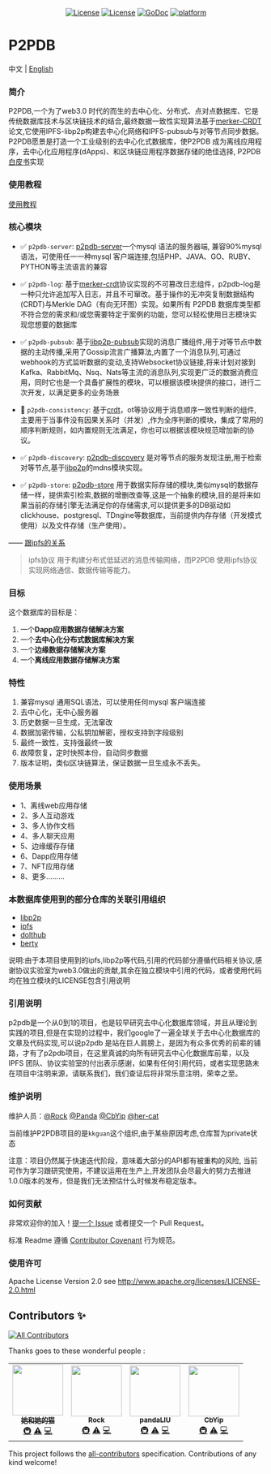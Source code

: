 
<!-- [![standard-readme compliant](https://img.shields.io/badge/readme%20style-standard-brightgreen.svg?style=flat-square)](https://github.com/RichardLitt/standard-readme) -->
<p align="center">
  <a href="https://opensource.org/licenses/Apache-2.0">
        <img src="https://img.shields.io/badge/License-Apache%202.0-blue.svg"
            alt="License"></a>
    <a href="https://github.com/RichardLitt/standard-readme">
        <img src="https://img.shields.io/badge/readme%20style-standard-brightgreen.svg?style=flat-square"
            alt="License"></a>
    <a href="https://godoc.org/github.com/Rock-liyi/p2pdb">
        <img src="https://img.shields.io/badge/godoc-reference-blue.svg"
            alt="GoDoc"></a>
                <a href="https://godoc.org/github.com/Rock-liyi/p2pdb">
        <img src="https://img.shields.io/badge/platform-Win32%20|%20GNU/Linux%20|%20macOS%20|%20FreeBSD%20-gold"
            alt="platform"></a>
</p>

# P2PDB


中文 | [English](./README-EN.md)


### 简介
P2PDB,一个为了web3.0 时代的而生的去中心化、分布式、点对点数据库、它是传统数据库技术与区块链技术的结合,最终数据一致性实现算法基于[merker-CRDT](https://research.protocol.ai/blog/2019/a-new-lab-for-resilient-networks-research/PL-TechRep-merkleCRDT-v0.1-Dec30.pdf)论文,它使用IPFS-libp2p构建去中心化网络和IPFS-pubsub与对等节点同步数据。P2PDB愿景是打造一个工业级别的去中心化式数据库，使P2PDB 成为离线应用程序，去中心化应用程序(dApps)、和区块链应用程序数据存储的绝佳选择, P2PDB[白皮书](docs/zh-cn/whitebook.md)实现


### 使用教程
[使用教程](https://rock-liyi.github.io/p2pdb/)


### 核心模块

- :white_check_mark: `p2pdb-server`: [p2pdb-server](https://github.com/Rock-liyi/p2pdb-server)一个mysql 语法的服务器端, 兼容90%mysql 语法，可使用任一一种mysql 客户端连接,包括PHP、JAVA、GO、RUBY、PYTHON等主流语言的兼容 

- :white_check_mark: `p2pdb-log`: 基于[merker-crdt](https://research.protocol.ai/blog/2019/a-new-lab-for-resilient-networks-research/PL-TechRep-merkleCRDT-v0.1-Dec30.pdf)协议实现的不可篡改日志组件，p2pdb-log是一种只允许追加写入日志，并且不可窜改。基于操作的无冲突复制数据结构 (CRDT)与Merkle DAG（有向无环图）实现。如果所有 P2PDB 数据库类型都不符合您的需求和/或您需要特定于案例的功能，您可以轻松使用日志模块实现您想要的数据库

- :white_check_mark:  `p2pdb-pubsub`: 基于[libp2p-pubsub](github.com/libp2p/go-libp2p-pubsub)实现的消息广播组件,用于对等节点中数据的主动传播,采用了Gossip流言广播算法,内置了一个消息队列,可通过webhook的方式监听数据的变动,支持Websocket协议链接,将来计划对接到Kafka、RabbitMq、Nsq、Nats等主流的消息队列,实现更广泛的数据消费应用，同时它也是一个具备扩展性的模块，可以根据该模块提供的接口，进行二次开发，以满足更多的业务场景


- :black_square_button:  `p2pdb-consistency`: 基于[crdt](https://github.com/Rock-liyi/p2pdb/blob/main/doc/zh-cn/CRDT%E5%8D%8F%E8%AE%AE.md)，ot等协议用于消息顺序一致性判断的组件,主要用于当事件没有因果关系时（并发）,作为全序判断的模块，集成了常用的顺序判断规则，如内置规则无法满足，你也可以根据该模块规范增加新的协议。


- :white_check_mark:  `p2pdb-discovery`: [p2pdb-discovery](https://github.com/Rock-liyi/p2pdb-discovery) 是对等节点的服务发现注册,用于检索对等节点,基于[libp2p](https://github.com/libp2p/go-libp2p)的mdns模块实现。


- :white_check_mark:  `p2pdb-store`: [p2pdb-store](https://github.com/Rock-liyi/p2pdb-store) 用于数据实际存储的模块,类似mysql的数据存储一样，提供索引检索,数据的增删改查等,这是一个抽象的模块,目的是将来如果当前的存储引擎无法满足你的存储需求,可以提供更多的DB驱动如clickhouse、postgresql、TDngine等数据库，当前提供内存存储（开发模式使用）以及文件存储（生产使用）。


<!-- - :black_square_button:  `p2pdb-cdc`: 基于数据库事务日志Change Data Capture(CDC)技术，作为一种更为优雅和先进的实时数据同步方案，广泛用于增量数据集成中，用于进一步扩展消息的使用方式,内置了一个消息队列,可通过webhook的方式监听数据的变动,支持Websocket协议链接,将来计划对接到Kafka、RabbitMq、Nsq、Nats等主流的消息队列,实现更广泛的数据消费应用，同时它也是一个具备扩展性的模块，可以根据该模块提供的接口，进行二次开发，以满足更多的业务场景。 -->


—— [跟ipfs的关系](https://www.ipfs.io/)    

> ipfs协议 用于构建分布式低延迟的消息传输网络，而P2PDB 使用ipfs协议实现网络通信、数据传输等能力。



### 目标
 这个数据库的目标是：

1. 一个**Dapp应用数据存储解决方案**
2. 一个**去中心化分布式数据库解决方案**
3. 一个**边缘数据存储解决方案**
4. 一个**离线应用数据存储解决方案**


### 特性

1. 兼容mysql 通用SQL语法，可以使用任何mysql 客户端连接
2. 去中心化，无中心服务器
3. 历史数据一旦生成，无法窜改
4. 数据加密传输，公私钥加解密，授权支持到字段级别
5. 最终一致性，支持强最终一致
6. 故障恢复，定时快照本份，自动同步数据
7. 版本证明，类似区块链算法，保证数据一旦生成永不丢失。


### 使用场景
* 1、离线web应用存储
* 2、多人互动游戏
* 3、多人协作文档
* 4、多人聊天应用
* 5、边缘缓存存储
* 6、Dapp应用存储
* 7、NFT应用存储
* 8、更多.........







### 本数据库使用到的部分仓库的关联引用组织

- [libp2p](https://github.com/libp2p) 
- [ipfs](https://github.com/ipfs)
- [dolthub](https://github.com/dolthub)
- [berty](https://github.com/berty/go-ipfs-log)

说明:由于本项目使用到的ipfs,libp2p等代码,引用的代码部分遵循代码相关协议,感谢协议实验室为web3.0做出的贡献,其余在独立模块中引用的代码，或者使用代码均在独立模块的LICENSE包含引用说明


### 引用说明
p2pdb是一个从0到1的项目，也是较早研究去中心化数据库领域，并且从理论到实践的项目,但是在实现的过程中，我们google了一遍全球关于去中心化数据库的文章及代码实现,可以说p2pdb 是站在巨人肩膀上，是因为有众多优秀的前辈的铺路，才有了p2pdb项目，在这里真诚的向所有研究去中心化数据库前辈，以及IPFS 团队、协议实验室的付出表示感谢，如果有任何引用代码，或者实现思路未在项目中注明来源，请联系我们，我们查证后将非常乐意注明，荣幸之至。


### 维护说明

维护人员：[@Rock](https://github.com/Rock-liyi) [@Panda](https://github.com/PandaLIU-1111) [@CbYip](https://github.com/CbYip)  [@her-cat](https://github.com/her-cat)

当前维护P2PDB项目的是`kkguan`这个组织,由于某些原因考虑,仓库暂为private状态

注意：项目仍然属于快速迭代阶段，意味着大部分的API都有被重构的风险, 当前可作为学习跟研究使用，不建议运用在生产上,开发团队会尽最大的努力去推进1.0.0版本的发布，但是我们无法预估什么时候发布稳定版本。

### 如何贡献

非常欢迎你的加入！[提一个 Issue](https://github.com/Rock-liyi/p2pdb/issues) 或者提交一个 Pull Request。

标准 Readme 遵循 [Contributor Covenant](http://contributor-covenant.org/version/1/3/0/) 行为规范。


<!-- 感谢以下参与项目的人： ### 贡献者
<a href="graphs/contributors"><img src="https://opencollective.com/standard-readme/contributors.svg?width=890&button=false" /></a> -->


### 使用许可

Apache License Version 2.0 see http://www.apache.org/licenses/LICENSE-2.0.html


## Contributors ✨
<!-- ALL-CONTRIBUTORS-BADGE:START - Do not remove or modify this section -->
[![All Contributors](https://img.shields.io/badge/all_contributors-2-orange.svg?style=flat-square)](#contributors-)
<!-- ALL-CONTRIBUTORS-BADGE:END -->

Thanks goes to these wonderful people :

<!-- ALL-CONTRIBUTORS-LIST:START - Do not remove or modify this section -->
<!-- prettier-ignore-start -->
<!-- markdownlint-disable -->
<table>
  <tr>
    <td align="center"><a href="https://github.com/her-cat"><img src="https://avatars.githubusercontent.com/u/18332628?v=4?s=100" width="100px;" alt=""/><br /><sub><b>她和她的猫</b></sub></a><br /><a href="#infra-her-cat" title="Infrastructure (Hosting, Build-Tools, etc)">🚇</a> <a href="https://github.com/Rock-liyi/p2pdb/commits?author=her-cat" title="Tests">⚠️</a> <a href="https://github.com/Rock-liyi/p2pdb/commits?author=her-cat" title="Code">💻</a></td>
    <td align="center"><a href="https://github.com/Rock-liyi"><img src="https://avatars.githubusercontent.com/u/35133768?v=4?s=100" width="100px;" alt=""/><br /><sub><b>Rock</b></sub></a><br /><a href="#infra-Rock-liyi" title="Infrastructure (Hosting, Build-Tools, etc)">🚇</a> <a href="https://github.com/Rock-liyi/p2pdb/commits?author=Rock-liyi" title="Tests">⚠️</a> <a href="https://github.com/Rock-liyi/p2pdb/commits?author=Rock-liyi" title="Code">💻</a></td>
    <td align="center"><a href="https://github.com/PandaLIU-1111"><img src="https://avatars.githubusercontent.com/u/26201936?v=4?s=100" width="100px;" alt=""/><br /><sub><b>pandaLIU</b></sub></a><br /><a href="#infra-PandaLIU-1111" title="Infrastructure (Hosting, Build-Tools, etc)">🚇</a> <a href="https://github.com/Rock-liyi/p2pdb/commits?author=PandaLIU-1111" title="Tests">⚠️</a> <a href="https://github.com/Rock-liyi/p2pdb/commits?author=PandaLIU-1111" title="Code">💻</a></td>
    <td align="center"><a href="https://github.com/CbYip"><img src="https://avatars.githubusercontent.com/u/31086265?v=4?s=100" width="100px;" alt=""/><br /><sub><b>CbYip</b></sub></a><br /><a href="#infra-CbYip" title="Infrastructure (Hosting, Build-Tools, etc)">🚇</a> <a href="https://github.com/Rock-liyi/p2pdb/commits?author=CbYip" title="Tests">⚠️</a> <a href="https://github.com/Rock-liyi/p2pdb/commits?author=CbYip" title="Code">💻</a></td>
  </tr>
</table>

<!-- markdownlint-restore -->
<!-- prettier-ignore-end -->

<!-- ALL-CONTRIBUTORS-LIST:END -->

This project follows the [all-contributors](https://github.com/all-contributors/all-contributors) specification. Contributions of any kind welcome!